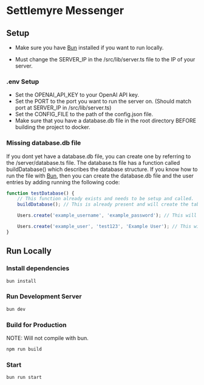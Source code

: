 # Settlemyre Messenger

## Setup

-   Make sure you have [Bun](https://bun.sh) installed if you want to run locally.

-   Must change the SERVER_IP in the /src/lib/server.ts file to the IP of your server.

### .env Setup

-   Set the OPENAI_API_KEY to your OpenAI API key.
-   Set the PORT to the port you want to run the server on. (Should match port at SERVER_IP in /src/lib/server.ts)
-   Set the CONFIG_FILE to the path of the config.json file.
-   Make sure that you have a database.db file in the root directory BEFORE building the project to docker.

### Missing database.db file

If you dont yet have a database.db file, you can create one by referring to the /server/database.ts file.
The database.ts file has a function called buildDatabase() which describes the database structure.
If you know how to run the file with [Bun](https://bun.sh), then you can create the database.db file and the user entries by adding running the following code:

```typescript
function testDatabase() {
	// This function already exists and needs to be setup and called.
	buildDatabase(); // This is already present and will create the tables.

	Users.create('example_username', 'example_password'); // This will create a new user with the given username and password. The password is hashed before being stored in the database.

	Users.create('example_user', 'test123', 'Example User'); // This will create a new user with the given username, password, and display name.
}
```

## Run Locally

### Install dependencies

```bash
bun install
```

### Run Development Server

```bash
bun dev
```

### Build for Production

NOTE: Will not compile with bun.

```bash
npm run build
```

### Start

```bash
bun run start
```
